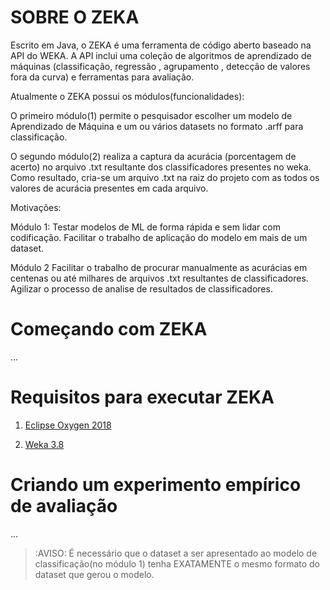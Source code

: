 # SOBRE O ZEKA

Escrito em Java, o ZEKA é uma ferramenta de código aberto baseado na API do WEKA. A API inclui uma coleção de algoritmos de aprendizado de máquinas (classificação, regressão , agrupamento , detecção de valores fora da curva) e ferramentas para avaliação.

Atualmente o ZEKA possui os módulos(funcionalidades): 

O primeiro módulo(1) permite o pesquisador escolher um modelo de Aprendizado de Máquina e um ou vários datasets no formato .arff para classificação. 

O segundo módulo(2) realiza a captura da acurácia (porcentagem de acerto) no arquivo .txt resultante dos classificadores presentes no weka. Como resultado, cria-se um  arquivo .txt na raiz do projeto com as todos os valores de acurácia presentes em cada arquivo.

Motivações:

Módulo 1: 
          Testar modelos de ML de forma rápida e sem lidar com codificação. 
          Facilitar o trabalho de aplicação do modelo em mais de um dataset.

Módulo 2
         Facilitar o trabalho de procurar manualmente as acurácias em centenas ou até milhares de arquivos .txt resultantes de classificadores.
         Agilizar o processo de analise de resultados de classificadores.


# Começando com ZEKA
...
# Requisitos para executar ZEKA


1) [Eclipse Oxygen 2018](
https://www.eclipse.org/downloads/download.php?file=/oomph/epp/oxygen/R2/eclipse-inst-win64.exe&mirror_id=576)


2) [Weka 3.8](http://prdownloads.sourceforge.net/weka/weka-3-8-2jre-x64.exe) 


# Criando um experimento empírico de avaliação

...


 > :AVISO: É necessário que o dataset a ser apresentado ao modelo de classificação(no módulo 1) tenha EXATAMENTE o mesmo formato do dataset que gerou o modelo.
